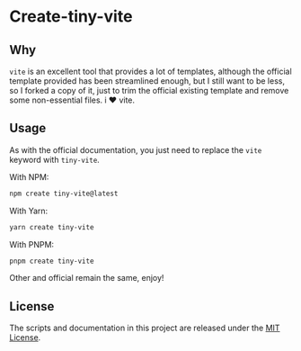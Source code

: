 # Create-tiny-vite

## Why

`vite` is an excellent tool that provides a lot of templates, although the official template provided has been streamlined enough, but I still want to be less, so I forked a copy of it, just to trim the official existing template and remove some non-essential files. i ❤️ vite.

## Usage

As with the official documentation, you just need to replace the `vite` keyword with `tiny-vite`.

With NPM:

```bash
npm create tiny-vite@latest
```

With Yarn:

```bash
yarn create tiny-vite
```

With PNPM:

```bash
pnpm create tiny-vite
```

Other and official remain the same, enjoy!

## License

The scripts and documentation in this project are released under the [MIT License](LICENSE).
